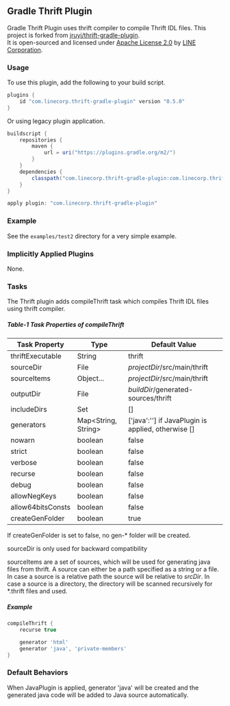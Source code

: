 ## Gradle Thrift Plugin

Gradle Thrift Plugin uses thrift compiler to compile Thrift IDL files. 
This project is forked from [jruyi/thrift-gradle-plugin](https://github.com/jruyi/thrift-gradle-plugin).  
It is open-sourced and licensed under [Apache License 2.0](https://www.tldrlegal.com/license/apache-license-2-0-apache-2-0) by [LINE Corporation](https://engineering.linecorp.com/en).

### Usage

To use this plugin, add the following to your build script.

```groovy
plugins {
    id "com.linecorp.thrift-gradle-plugin" version "0.5.0"
}
```

Or using legacy plugin application.

```groovy
buildscript {
    repositories {
        maven {
            url = uri("https://plugins.gradle.org/m2/")
        }
    }
    dependencies {
        classpath("com.linecorp.thrift-gradle-plugin:com.linecorp.thrift-gradle-plugin.gradle.plugin:0.5.0")
    }
}

apply plugin: "com.linecorp.thrift-gradle-plugin"
```

### Example

See the `examples/test2` directory for a very simple example.

### Implicitly Applied Plugins

None.

### Tasks

The Thrift plugin adds compileThrift task which compiles Thrift IDL files using thrift compiler.

##### Table-1 Task Properties of compileThrift

| Task Property     | Type                | Default Value                                      |
|-------------------|---------------------|----------------------------------------------------|
| thriftExecutable  | String              | thrift                                             |
| sourceDir         | File                | _projectDir_/src/main/thrift                       |
| sourceItems       | Object...           | _projectDir_/src/main/thrift                       |
| outputDir         | File                | _buildDir_/generated-sources/thrift                |
| includeDirs       | Set<File>           | []                                                 |
| generators        | Map<String, String> | ['java':''] if JavaPlugin is applied, otherwise [] |
| nowarn            | boolean             | false                                              |
| strict            | boolean             | false                                              |
| verbose           | boolean             | false                                              |
| recurse           | boolean             | false                                              |
| debug             | boolean             | false                                              |
| allowNegKeys      | boolean             | false                                              |
| allow64bitsConsts | boolean             | false                                              |
| createGenFolder   | boolean             | true                                               |

If createGenFolder is set to false, no gen-* folder will be created.

sourceDir is only used for backward compatibility

sourceItems are a set of sources, which will be used for generating java files from thrift.
A source can either be a path specified as a string or a file. In case a source is a relative path the source will be relative to _srcDir_. 
In case a source is a directory, the directory will be scanned recursively for *.thrift files and used.   

##### Example

```groovy
compileThrift {
    recurse true

    generator 'html'
    generator 'java', 'private-members'
}
```

### Default Behaviors

When JavaPlugin is applied, generator 'java' will be created and the generated java code will be added to Java source automatically.
